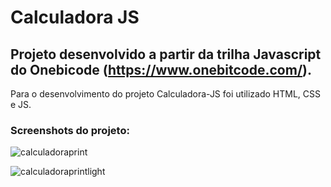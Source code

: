 # Calculadora JS 
## Projeto desenvolvido a partir da trilha Javascript do Onebicode (https://www.onebitcode.com/).
Para o desenvolvimento do projeto Calculadora-JS foi utilizado HTML, CSS e JS.


### Screenshots do projeto: 
![calculadoraprint](https://github.com/AkidauanaBrito/Calculadora-JS/assets/111284833/be6b87b3-0044-40c5-8601-e1d400f04697)

![calculadoraprintlight](https://github.com/AkidauanaBrito/Calculadora-JS/assets/111284833/22aabf42-ce88-4cd0-9d1e-d719ddc419ed)
